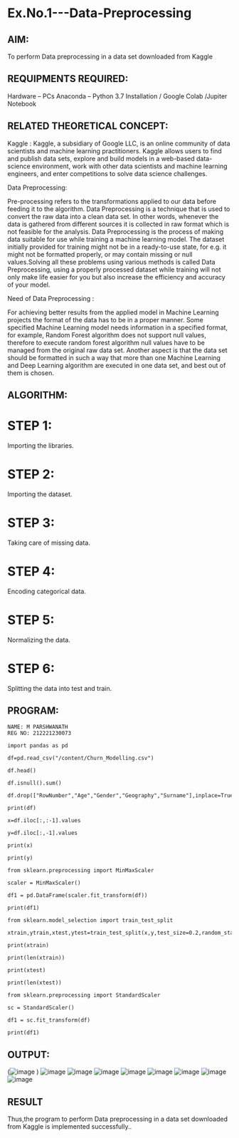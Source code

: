 # Ex.No.1---Data-Preprocessing
## AIM:

To perform Data preprocessing in a data set downloaded from Kaggle

## REQUIPMENTS REQUIRED:
Hardware – PCs
Anaconda – Python 3.7 Installation / Google Colab /Jupiter Notebook

## RELATED THEORETICAL CONCEPT:

Kaggle :
Kaggle, a subsidiary of Google LLC, is an online community of data scientists and machine learning practitioners. Kaggle allows users to find and publish data sets, explore and build models in a web-based data-science environment, work with other data scientists and machine learning engineers, and enter competitions to solve data science challenges.

Data Preprocessing:

Pre-processing refers to the transformations applied to our data before feeding it to the algorithm. Data Preprocessing is a technique that is used to convert the raw data into a clean data set. In other words, whenever the data is gathered from different sources it is collected in raw format which is not feasible for the analysis.
Data Preprocessing is the process of making data suitable for use while training a machine learning model. The dataset initially provided for training might not be in a ready-to-use state, for e.g. it might not be formatted properly, or may contain missing or null values.Solving all these problems using various methods is called Data Preprocessing, using a properly processed dataset while training will not only make life easier for you but also increase the efficiency and accuracy of your model.

Need of Data Preprocessing :

For achieving better results from the applied model in Machine Learning projects the format of the data has to be in a proper manner. Some specified Machine Learning model needs information in a specified format, for example, Random Forest algorithm does not support null values, therefore to execute random forest algorithm null values have to be managed from the original raw data set.
Another aspect is that the data set should be formatted in such a way that more than one Machine Learning and Deep Learning algorithm are executed in one data set, and best out of them is chosen.


## ALGORITHM:
# STEP 1:
 Importing the libraries.
 # STEP 2:
 Importing the dataset.
 # STEP 3:
 Taking care of missing data.
 # STEP 4:
 Encoding categorical data.
 # STEP 5:
 Normalizing the data.
 # STEP 6:
 Splitting the data into test and train.

## PROGRAM:
```
NAME: M PARSHWANATH
REG NO: 212221230073
```
```
import pandas as pd

df=pd.read_csv("/content/Churn_Modelling.csv")

df.head()

df.isnull().sum()

df.drop(["RowNumber","Age","Gender","Geography","Surname"],inplace=True,axis=1)

print(df)

x=df.iloc[:,:-1].values

y=df.iloc[:,-1].values

print(x)

print(y)

from sklearn.preprocessing import MinMaxScaler

scaler = MinMaxScaler()

df1 = pd.DataFrame(scaler.fit_transform(df))

print(df1)

from sklearn.model_selection import train_test_split

xtrain,ytrain,xtest,ytest=train_test_split(x,y,test_size=0.2,random_state=2)

print(xtrain)

print(len(xtrain))

print(xtest)

print(len(xtest))

from sklearn.preprocessing import StandardScaler

sc = StandardScaler()

df1 = sc.fit_transform(df)

print(df1)
```
## OUTPUT:
(![image](https://user-images.githubusercontent.com/94222288/228867625-925940c2-568f-4741-9fc8-c3cc881d1747.png)
)
![image](https://user-images.githubusercontent.com/94222288/228867864-1a4d1279-361d-4af2-9504-b32e809f259a.png)
![image](https://user-images.githubusercontent.com/94222288/228867959-0f4ffa0d-5db9-4030-849c-b8886a1df393.png)
![image](https://user-images.githubusercontent.com/94222288/228867998-5b7abb44-3371-4b44-a749-115ae88e9c21.png)
![image](https://user-images.githubusercontent.com/94222288/228868208-f8a0dc3e-fb21-4eaa-a6d7-e7425222e9da.png)
![image](https://user-images.githubusercontent.com/94222288/228868262-53149daa-630d-4cfc-8ebe-eb4a80f29119.png)
![image](https://user-images.githubusercontent.com/94222288/228868316-987bc63d-1d0f-411e-a51f-af85432f68ce.png)
![image](https://user-images.githubusercontent.com/94222288/228868393-f19ae194-52ec-4ac6-829f-4d0e1d9727f0.png)
![image](https://user-images.githubusercontent.com/94222288/228868448-fcf84473-2398-4b05-bd80-0f709b5f1f72.png)

## RESULT
Thus,the program to perform Data preprocessing in a data set downloaded from Kaggle is implemented successfully..
